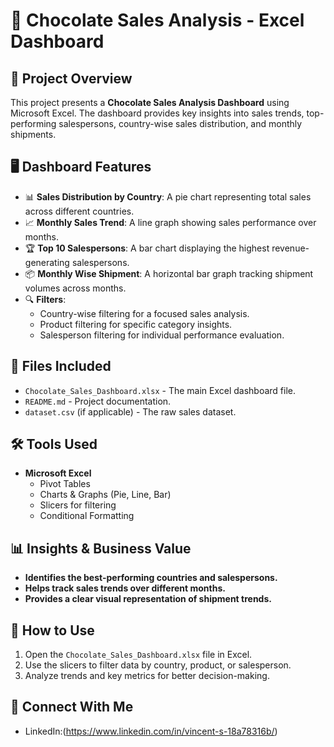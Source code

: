 # 🍫 Chocolate Sales Analysis - Excel Dashboard

## 📌 Project Overview
This project presents a **Chocolate Sales Analysis Dashboard** using Microsoft Excel. The dashboard provides key insights into sales trends, top-performing salespersons, country-wise sales distribution, and monthly shipments.

## 🖥️ Dashboard Features
- 📊 **Sales Distribution by Country**: A pie chart representing total sales across different countries.
- 📈 **Monthly Sales Trend**: A line graph showing sales performance over months.
- 🏆 **Top 10 Salespersons**: A bar chart displaying the highest revenue-generating salespersons.
- 📦 **Monthly Wise Shipment**: A horizontal bar graph tracking shipment volumes across months.
- 🔍 **Filters**:
  - Country-wise filtering for a focused sales analysis.
  - Product filtering for specific category insights.
  - Salesperson filtering for individual performance evaluation.

## 📂 Files Included
- `Chocolate_Sales_Dashboard.xlsx` - The main Excel dashboard file.
- `README.md` - Project documentation.
- `dataset.csv` (if applicable) - The raw sales dataset.

## 🛠️ Tools Used
- **Microsoft Excel**
  - Pivot Tables
  - Charts & Graphs (Pie, Line, Bar)
  - Slicers for filtering
  - Conditional Formatting

## 📊 Insights & Business Value
- **Identifies the best-performing countries and salespersons.**
- **Helps track sales trends over different months.**
- **Provides a clear visual representation of shipment trends.**

## 🚀 How to Use
1. Open the `Chocolate_Sales_Dashboard.xlsx` file in Excel.
2. Use the slicers to filter data by country, product, or salesperson.
3. Analyze trends and key metrics for better decision-making.

## 🔗 Connect With Me
- LinkedIn:(https://www.linkedin.com/in/vincent-s-18a78316b/)
  




